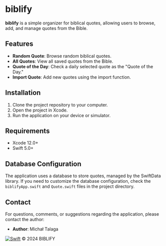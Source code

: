 # biblify

**biblify** is a simple organizer for biblical quotes, allowing users to browse, add, and manage quotes from the Bible.

## Features

- **Random Quote**: Browse random biblical quotes.
- **All Quotes**: View all saved quotes from the Bible.
- **Quote of the Day**: Check a daily selected quote as the "Quote of the Day."
- **Import Quote**: Add new quotes using the import function.

## Installation

1. Clone the project repository to your computer.
2. Open the project in Xcode.
3. Run the application on your device or simulator.


## Requirements

- Xcode 12.0+
- Swift 5.0+

## Database Configuration

The application uses a database to store quotes, managed by the SwiftData library. If you need to customize the database configuration, check the `biblifyApp.swift` and `Quote.swift` files in the project directory.

## Contact

For questions, comments, or suggestions regarding the application, please contact the author:

- **Author**: Michał Talaga



[![Swift](https://img.shields.io/badge/Swift-5.0%2B-orange)](https://swift.org/)
© 2024 BIBLIFY


